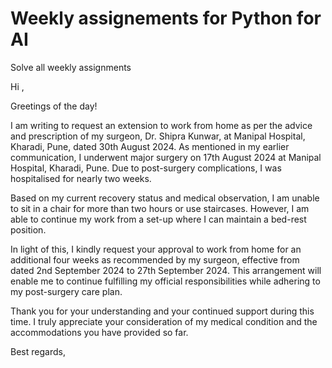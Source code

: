 # Weekly assignements for Python for AI 

Solve all weekly assignments

Hi ,

Greetings of the day!

I am writing to request an extension to work from home as per the advice and prescription of my surgeon, Dr. Shipra Kunwar, at Manipal Hospital, Kharadi, Pune, dated 30th August 2024. As mentioned in my earlier communication, I underwent major surgery on 17th August 2024 at Manipal Hospital, Kharadi, Pune. Due to post-surgery complications, I was hospitalised for nearly two weeks.

Based on my current recovery status and medical observation, I am unable to sit in a chair for more than two hours or use staircases. However, I am able to continue my work from a set-up where I can maintain a bed-rest position.

In light of this, I kindly request your approval to work from home for an additional four weeks as recommended by my surgeon, effective from dated 2nd September 2024 to 27th September 2024. This arrangement will enable me to continue fulfilling my official responsibilities while adhering to my post-surgery care plan.

Thank you for your understanding and your continued support during this time. 
I truly appreciate your consideration of my medical condition and the accommodations you have provided so far.

Best regards,
